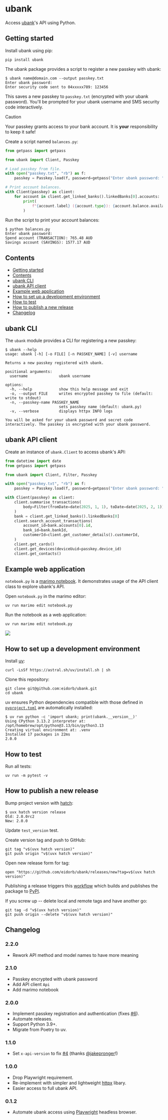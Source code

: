 # ubank

Access [ubank](https://www.ubank.com.au)'s API using Python.


## Getting started

Install ubank using pip:

    pip install ubank

The ubank package provides a script to register a new passkey with ubank:

```console
$ ubank name@domain.com --output passkey.txt
Enter ubank password:
Enter security code sent to 04xxxxx789: 123456
```

This saves a new passkey to `passkey.txt` (encrypted with your ubank password).
You'll be prompted for your ubank username and SMS security code interactively.

> [!CAUTION]
> Your passkey grants access to your bank account.
> It is **your** responsibility to keep it safe!

Create a script named `balances.py`:

```python
from getpass import getpass

from ubank import Client, Passkey

# Load passkey from file.
with open("passkey.txt", "rb") as f:
    passkey = Passkey.load(f, password=getpass("Enter ubank password: "))

# Print account balances.
with Client(passkey) as client:
    for account in client.get_linked_banks().linkedBanks[0].accounts:
        print(
            f"{account.label} ({account.type}): {account.balance.available} {account.balance.currency}"
        )
```

Run the script to print your account balances:

```console
$ python balances.py
Enter ubank password:
Spend account (TRANSACTION): 765.48 AUD
Savings account (SAVINGS): 1577.17 AUD
```


## Contents

- [Getting started](#getting-started)
- [Contents](#contents)
- [ubank CLI](#ubank-cli)
- [ubank API client](#ubank-api-client)
- [Example web application](#example-web-application)
- [How to set up a development environment](#how-to-set-up-a-development-environment)
- [How to test](#how-to-test)
- [How to publish a new release](#how-to-publish-a-new-release)
- [Changelog](#changelog)


## ubank CLI

The `ubank` module provides a CLI for registering a new passkey:

```console
$ ubank --help
usage: ubank [-h] [-o FILE] [-n PASSKEY_NAME] [-v] username

Returns a new passkey registered with ubank.

positional arguments:
  username              ubank username

options:
  -h, --help            show this help message and exit
  -o, --output FILE     writes encrypted passkey to file (default: write to stdout)
  -n, --passkey-name PASSKEY_NAME
                        sets passkey name (default: ubank.py)
  -v, --verbose         displays httpx INFO logs

You will be asked for your ubank password and secret code interactively. The passkey is encrypted with your ubank password.
```


## ubank API client

Create an instance of `ubank.Client` to access ubank's API:

```python
from datetime import date
from getpass import getpass

from ubank import Client, Filter, Passkey

with open("passkey.txt", "rb") as f:
    passkey = Passkey.load(f, password=getpass("Enter ubank password: "))

with Client(passkey) as client:
    client.summarise_transactions(
        body=Filter(fromDate=date(2025, 1, 1), toDate=date(2025, 2, 1))
    )
    bank = client.get_linked_banks().linkedBanks[0]
    client.search_account_transactions(
        account_id=bank.accounts[0].id,
        bank_id=bank.bankId,
        customerId=client.get_customer_details().customerId,
    )
    client.get_cards()
    client.get_devices(deviceUuid=passkey.device_id)
    client.get_contacts()
```


## Example web application

`notebook.py` is a [marimo notebook](https://eidorb.github.io/ubank/notebook.html).
It demonstrates usage of the API client class to explore ubank's API.

Open `notebook.py` in the marimo editor:

    uv run marimo edit notebook.py

Run the notebook as a web application:

    uv run marimo edit notebook.py

![](notebook.gif)


## How to set up a development environment

Install [uv](https://docs.astral.sh/uv/):

    curl -LsSf https://astral.sh/uv/install.sh | sh

Clone this repository:

    git clone git@github.com:eidorb/ubank.git
    cd ubank

uv ensures Python dependencies compatible with those defined in [`pyproject.toml`](pyproject.toml)
are automatically installed:

```console
$ uv run python -c 'import ubank; print(ubank.__version__)'
Using CPython 3.13.2 interpreter at: /opt/homebrew/opt/python@3.13/bin/python3.13
Creating virtual environment at: .venv
Installed 17 packages in 22ms
2.0.0
```


## How to test

Run all tests:

    uv run -m pytest -v


## How to publish a new release

Bump project version with [hatch](https://hatch.pypa.io/latest/version/):

```console
$ uvx hatch version release
Old: 2.0.0rc2
New: 2.0.0
```

Update `test_version` test.

Create version tag and push to GitHub:

    git tag "v$(uvx hatch version)"
    git push origin "v$(uvx hatch version)"

Open new release form for tag:

    open "https://github.com/eidorb/ubank/releases/new?tag=v$(uvx hatch version)"

Publishing a release triggers this [workflow](.github/workflows/workflow.yml)
which builds and publishes the package to [PyPI](https://pypi.org/project/ubank/).

If you screw up -- delete local and remote tags and have another go:

    git tag -d "v$(uvx hatch version)"
    git push origin --delete "v$(uvx hatch version)"


## Changelog

### 2.2.0

- Rework API method and model names to have more meaning


### 2.1.0

- Passkey encrypted with ubank password
- Add API client `Api`
- Add marimo notebook


### 2.0.0

- Implement passkey registration and authentication (fixes [#6](https://github.com/eidorb/ubank/issues/6)).
- Automate releases.
- Support Python 3.9+.
- Migrate from Poetry to uv.


### 1.1.0

- Set `x-api-version` to fix [#4](https://github.com/eidorb/ubank/issues/4) (thanks [@jakepronger](https://github.com/jakepronger)!)


### 1.0.0

- Drop Playwright requirement.
- Re-implement with simpler and lightweight [httpx](https://www.python-httpx.org) libary.
- Easier access to full ubank API.


### 0.1.2

- Automate ubank access using [Playwright](https://playwright.dev) headless browser.
